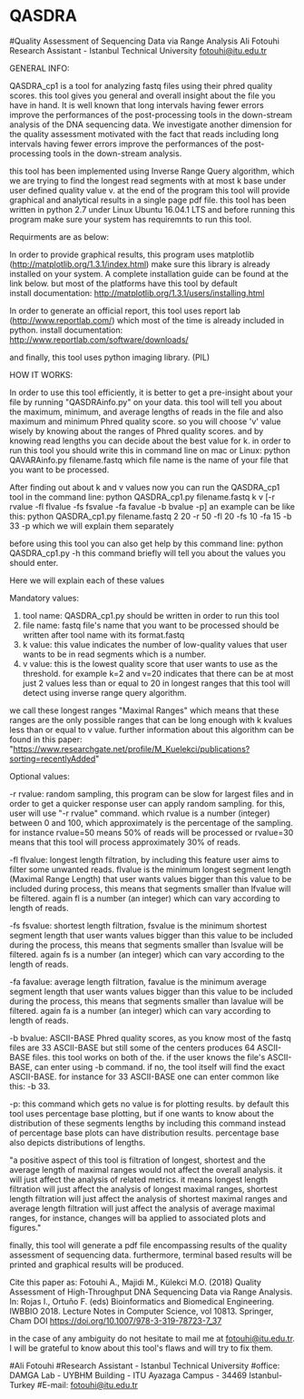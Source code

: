 # QASDRA
#Quality Assessment of Sequencing Data via Range Analysis
Ali Fotouhi
Research Assistant - Istanbul Technical University  fotouhi@itu.edu.tr
  
GENERAL INFO:

QASDRA_cp1 is a tool for analyzing fastq files using their phred quality scores. this tool gives you general and overall insight about the file you have in hand. It is well known that long intervals having fewer errors improve the performances of the post-processing tools in the down-stream analysis of the DNA sequencing data. We investigate another dimension for the quality assessment motivated with the fact that reads including long intervals having fewer errors improve the performances of the post-processing tools in the down-stream analysis.

this tool has been implemented using Inverse Range Query algorithm, which we are trying to find the longest read segments with at most k base under user defined quality value v. at the end of the program this tool will provide graphical and analytical results in a single page pdf file.
this tool has been written in python 2.7 under Linux Ubuntu 16.04.1 LTS and before running this program make sure your system has requiremnts to run this tool.

Requirments are as below:

In order to provide graphical results, this program uses matplotlib (http://matplotlib.org/1.3.1/index.html) make sure this library is already installed on your system. A complete installation guide can be found at the link below. but most of the platforms have this tool by default   
install documentation: http://matplotlib.org/1.3.1/users/installing.html

In order to generate an official report, this tool uses report lab (http://www.reportlab.com/) which most of the time is already included in python.
install documentation: http://www.reportlab.com/software/downloads/

and finally, this tool uses python imaging library. (PIL)
 
HOW IT WORKS:

In order to use this tool efficiently, it is better to get a pre-insight about your file by running "QASDRAinfo.py" on your data. this tool will tell you about the maximum, minimum, and average lengths of reads in the file and also maximum and minimum Phred quality score. so you will choose 'v' value wisely by knowing about the ranges of Phred quality scores. and by knowing read lengths you can decide about the best value for k.
in order to run this tool you should write this in command line on mac or Linux: python QAVARAinfo.py filename.fastq
which file name is the name of your file that you want to be processed.

After finding out about k and v values now you can run the QASDRA_cp1 tool in the command line:
python QASDRA_cp1.py filename.fastq k v [-r rvalue -fl flvalue -fs fsvalue -fa favalue -b bvalue -p]
an example can be like this:
python QASDRA_cp1.py filename.fastq 2 20 -r 50 -fl 20 -fs 10 -fa 15 -b 33 -p
which we will explain them separately

before using this tool you can also get help by this command line:
python QASDRA_cp1.py -h
this command briefly will tell you about the values you should enter.

Here we will explain each of these values

Mandatory values:

1. tool name: QASDRA_cp1.py should be written in order to run this tool
2. file name: fastq file's name that you want to be processed should be written after tool name with its format.fastq
3. k value: this value indicates the number of low-quality values that user wants to be in read segments which is a number.
4. v value: this is the lowest quality score that user wants to use as the threshold.
for example k=2 and v=20 indicates that there can be at most just 2 values less than or equal to 20 in longest ranges that this tool will detect using inverse range query algorithm.

we call these longest ranges "Maximal Ranges" which means that these ranges are the only possible ranges that can be long enough with k kvalues less than or equal to v value.
further information about this algorithm can be found in this paper: "https://www.researchgate.net/profile/M_Kuelekci/publications?sorting=recentlyAdded"


Optional values:

-r rvalue: random sampling, this program can be slow for largest files and in order to get a quicker response user can apply random sampling. for this, user will use "-r rvalue" command. which rvalue is a number (integer) between 0 and 100, which approximately is the percentage of the sampling. for instance rvalue=50 means 50% of reads will be processed or rvalue=30 means that this tool will process approximately 30% of reads.

-fl flvalue: longest length filtration, by including this feature user aims to filter some unwanted reads. flvalue is the minimum longest segment length (Maximal Range Length) that user wants values bigger than this value to be included during process, this means that segments smaller than lfvalue will be filtered. again fl is a number (an integer) which can vary according to length of reads.

-fs fsvalue: shortest length filtration, fsvalue is the minimum shortest segment length that user wants values bigger than this value to be included during the process, this means that segments smaller than lsvalue will be filtered. again fs is a number (an integer) which can vary according to the length of reads.

-fa favalue: average length filtration, favalue is the minimum average segment length that user wants values bigger than this value to be included during the process, this means that segments smaller than lavalue will be filtered. again fa is a number (an integer) which can vary according to length of reads.

-b bvalue: ASCII-BASE Phred quality scores, as you know most of the fastq files are 33 ASCII-BASE but still some of the centers produces 64 ASCII-BASE files. this tool works on both of the. if the user knows the file's ASCII-BASE, can enter using -b command. if no, the tool itself will find the exact ASCII-BASE. for instance for 33 ASCII-BASE one can enter common like this: -b 33.

-p: this command which gets no value is for plotting results. by default this tool uses percentage base plotting, but if one wants to know about the distribution of these segments lengths by including this command instead of percentage base plots can have distribution results. percentage base also depicts distributions of lengths.
 
"a positive aspect of this tool is filtration of longest, shortest and the average length of maximal ranges would not affect the overall analysis. it will just affect the analysis of related metrics. it means longest length filtration will just affect the analysis of longest maximal ranges, shortest length filtration will just affect the analysis of shortest maximal ranges and average length filtration will just affect the analysis of average maximal ranges, for instance, changes will ba applied to associated plots and figures."

finally, this tool will generate a pdf file encompassing results of the quality assessment of sequencing data. furthermore, terminal based results will be printed and graphical results will be produced.

Cite this paper as:
Fotouhi A., Majidi M., Külekci M.O. (2018) Quality Assessment of High-Throughput DNA Sequencing Data via Range Analysis. In: Rojas I., Ortuño F. (eds) Bioinformatics and Biomedical Engineering. IWBBIO 2018. Lecture Notes in Computer Science, vol 10813. Springer, Cham DOI https://doi.org/10.1007/978-3-319-78723-7_37

in the case of any ambiguity do not hesitate to mail me at fotouhi@itu.edu.tr. I will be grateful to know about this tool's flaws and will try to fix them.

#Ali Fotouhi
#Research Assistant - Istanbul Technical University
#office: DAMGA Lab - UYBHM Building - ITU Ayazaga Campus - 34469 Istanbul-Turkey
#E-mail: fotouhi@itu.edu.tr
